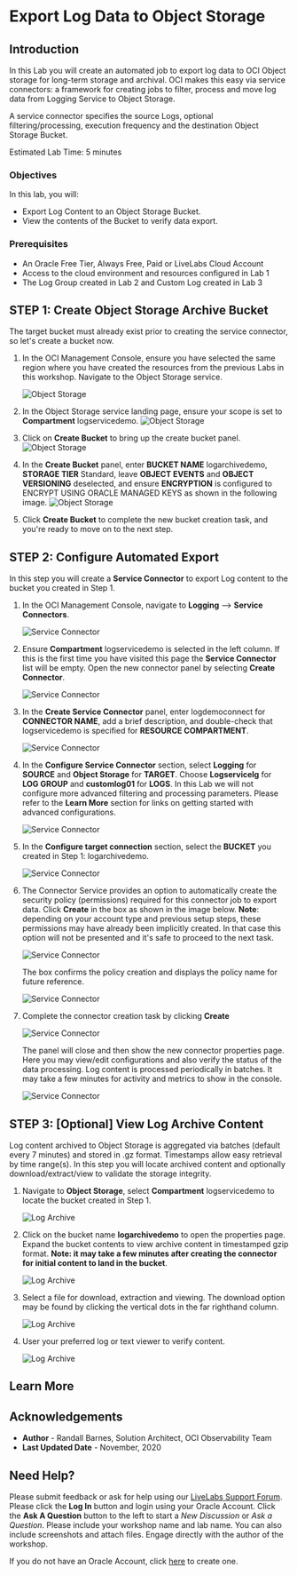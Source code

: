 # Export Log Data to Object Storage

## Introduction

In this Lab you will create an automated job to export log data to OCI Object storage for long-term storage and archival.  OCI makes this easy via service connectors: a framework for creating jobs to filter, process and move log data from Logging Service to Object Storage.

A service connector specifies the source Logs, optional filtering/processing, execution frequency and the destination Object Storage Bucket.  

Estimated Lab Time: 5 minutes


### Objectives

In this lab, you will:
* Export Log Content to an Object Storage Bucket.
* View the contents of the Bucket to verify data export.

### Prerequisites

* An Oracle Free Tier, Always Free, Paid or LiveLabs Cloud Account
* Access to the cloud environment and resources configured in Lab 1
* The Log Group created in Lab 2 and Custom Log created in Lab 3

## **STEP 1**: Create Object Storage Archive Bucket

The target bucket must already exist prior to creating the service connector, so let's create a bucket now.

1.  In the OCI Management Console, ensure you have selected the same region where you have created the resources from the previous Labs in this workshop.  Navigate to the Object Storage service.

    ![Object Storage](images/object-storage.png)

2.  In the Object Storage service landing page, ensure your scope is set to **Compartment** logservicedemo.
    ![Object Storage](images/scope-compartment.png)

3.  Click on **Create Bucket** to bring up the create bucket panel.
    ![Object Storage](images/create-bucket.png)

4.  In the **Create Bucket** panel, enter **BUCKET NAME** logarchivedemo, **STORAGE TIER** Standard, leave **OBJECT EVENTS** and **OBJECT VERSIONING** deselected, and ensure **ENCRYPTION** is configured to ENCRYPT USING ORACLE MANAGED KEYS as shown in the following image.
    ![Object Storage](images/create-bucket-wizard.png)

5.  Click **Create Bucket** to complete the new bucket creation task, and you're ready to move on to the next step.

## **STEP 2:** Configure Automated Export

In this step you will create a **Service Connector** to export Log content to the bucket you created in Step 1.

1. In the OCI Management Console, navigate to **Logging** --> **Service Connectors**.

    ![Service Connector](images/service-connector.png)

   
2. Ensure **Compartment** logservicedemo is selected in the left column.  If this is the first time you have visited this page the **Service Connector** list will be empty.  Open the new connector panel by selecting **Create Connector**.
    
    ![Service Connector](images/create-service-connector.png)

3. In the **Create Service Connector** panel, enter logdemoconnect for **CONNECTOR NAME**, add a brief description, and double-check that logservicedemo is specified for **RESOURCE COMPARTMENT**.
    
    ![Service Connector](images/create-service-connector-1.png)

4. In the **Configure Service Connector** section, select **Logging** for **SOURCE** and **Object Storage** for **TARGET**.  Choose **Logservicelg** for **LOG GROUP**  and **customlog01** for **LOGS**.  In this Lab we will not configure more advanced filtering and processing parameters.  Please refer to the **Learn More** section for links on getting started with advanced configurations.
    
    ![Service Connector](images/create-service-connector-2.png)

5. In the **Configure target connection** section, select the **BUCKET** you created in Step 1: logarchivedemo.    
    
    ![Service Connector](images/create-service-connector-3.png)

6. The Connector Service provides an option to automatically create the security policy (permissions) required for this connector job to export data.  Click **Create** in the box as shown in the image below.  **Note**: depending on your account type and previous setup steps, these permissions may have already been implicitly created.  In that case this option will not be presented and it's safe to proceed to the next task.
    
    ![Service Connector](images/create-service-connector-4.png)

   The box confirms the policy creation and displays the policy name for future reference.
    
    ![Service Connector](images/create-service-connector-5.png)

7. Complete the connector creation task by clicking **Create**

    ![Service Connector](images/create-service-connector-6.png)

   The panel will close and then show the new connector properties page.  Here you may view/edit configurations and also verify the status of the data processing.  Log content is processed periodically in batches.  It may take a few minutes for activity and metrics to show in the console.

    ![Service Connector](images/create-service-connector-7.png)

   
## **STEP 3:** [Optional] View Log Archive Content

Log content archived to Object Storage is aggregated via batches (default every 7 minutes) and stored in .gz format. Timestamps allow easy retrieval by time range(s).  In this step you will locate archived content and optionally download/extract/view to validate the storage integrity.

1. Navigate to **Object Storage**, select **Compartment** logservicedemo to locate the bucket created in Step 1.

    ![Log Archive](images/bucket.png)

2. Click on the bucket name **logarchivedemo** to open the properties page.  Expand the bucket contents to view archive content in timestamped gzip format.  **Note: it may take a few minutes after creating the connector for initial content to land in the bucket**. 

    ![Log Archive](images/log-archive.png)


3. Select a file for download, extraction and viewing. The download option may be found by clicking the vertical dots in the far righthand column.  

    ![Log Archive](images/log-archive-download.png)

4. User your preferred log or text viewer to verify content.

    ![Log Archive](images/log-viewer.png)

## Learn More


## Acknowledgements
* **Author** - Randall Barnes, Solution Architect, OCI Observability Team
* **Last Updated Date** - November, 2020


## Need Help?
Please submit feedback or ask for help using our [LiveLabs Support Forum](https://community.oracle.com/tech/developers/categories/livelabsdiscussions). Please click the **Log In** button and login using your Oracle Account. Click the **Ask A Question** button to the left to start a *New Discussion* or *Ask a Question*.  Please include your workshop name and lab name.  You can also include screenshots and attach files.  Engage directly with the author of the workshop.

If you do not have an Oracle Account, click [here](https://profile.oracle.com/myprofile/account/create-account.jspx) to create one.
